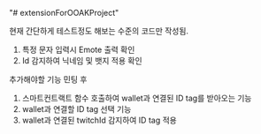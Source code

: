 "# extensionForOOAKProject" 

현재 간단하게 테스트정도 해보는 수준의 코드만 작성됨.
1. 특정 문자 입력시 Emote 출력 확인
2. Id 감지하여 닉네임 및 뱃지 적용 확인

추가해야할 기능
민팅 후
1. 스마트컨트랙트 함수 호출하여 wallet과 연결된 ID tag를 받아오는 기능
2. wallet과 연결할 ID tag 선택 기능
3. wallet과 연결된 twitchId 감지하여 ID tag 적용
